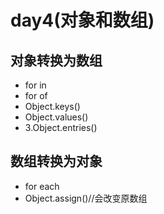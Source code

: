 ﻿# day4(对象和数组)
## 对象转换为数组
- for in
- for of
- Object.keys()
- Object.values()
- 3.Object.entries()
## 数组转换为对象
- for each
- Object.assign()//会改变原数组